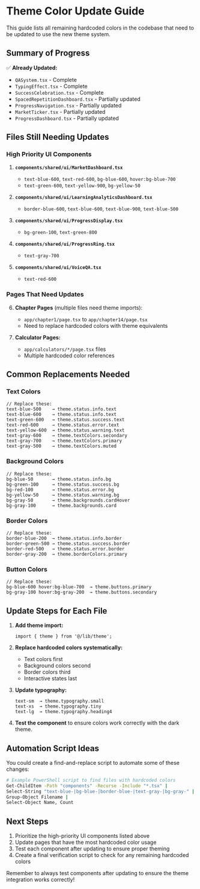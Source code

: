 # Theme Color Update Guide

This guide lists all remaining hardcoded colors in the codebase that need to be updated to use the new theme system.

## Summary of Progress

✅ **Already Updated:**
- `QASystem.tsx` - Complete
- `TypingEffect.tsx` - Complete  
- `SuccessCelebration.tsx` - Complete
- `SpacedRepetitionDashboard.tsx` - Partially updated
- `ProgressNavigation.tsx` - Partially updated
- `MarketTicker.tsx` - Partially updated
- `ProgressDashboard.tsx` - Partially updated

## Files Still Needing Updates

### High Priority UI Components

1. **`components/shared/ui/MarketDashboard.tsx`**
   - `text-blue-600`, `text-red-600`, `bg-blue-600`, `hover:bg-blue-700`
   - `text-green-600`, `text-yellow-900`, `bg-yellow-50`

2. **`components/shared/ui/LearningAnalyticsDashboard.tsx`**
   - `border-blue-600`, `text-blue-600`, `text-blue-900`, `text-blue-500`

3. **`components/shared/ui/ProgressDisplay.tsx`**
   - `bg-green-100`, `text-green-800`

4. **`components/shared/ui/ProgressRing.tsx`**
   - `text-gray-700`

5. **`components/shared/ui/VoiceQA.tsx`**
   - `text-red-600`

### Pages That Need Updates

6. **Chapter Pages** (multiple files need theme imports):
   - `app/chapter1/page.tsx` to `app/chapter14/page.tsx`
   - Need to replace hardcoded colors with theme equivalents

7. **Calculator Pages:**
   - `app/calculators/*/page.tsx` files
   - Multiple hardcoded color references

## Common Replacements Needed

### Text Colors
```tsx
// Replace these:
text-blue-500    → theme.status.info.text
text-blue-600    → theme.status.info.text  
text-green-600   → theme.status.success.text
text-red-600     → theme.status.error.text
text-yellow-600  → theme.status.warning.text
text-gray-600    → theme.textColors.secondary
text-gray-700    → theme.textColors.primary
text-gray-500    → theme.textColors.muted
```

### Background Colors
```tsx
// Replace these:
bg-blue-50       → theme.status.info.bg
bg-green-100     → theme.status.success.bg
bg-red-100       → theme.status.error.bg
bg-yellow-50     → theme.status.warning.bg
bg-gray-50       → theme.backgrounds.cardHover
bg-gray-100      → theme.backgrounds.card
```

### Border Colors
```tsx
// Replace these:
border-blue-200  → theme.status.info.border
border-green-500 → theme.status.success.border
border-red-500   → theme.status.error.border
border-gray-200  → theme.borderColors.primary
```

### Button Colors
```tsx
// Replace these:
bg-blue-600 hover:bg-blue-700  → theme.buttons.primary
bg-gray-100 hover:bg-gray-200  → theme.buttons.secondary
```

## Update Steps for Each File

1. **Add theme import:**
   ```tsx
   import { theme } from '@/lib/theme';
   ```

2. **Replace hardcoded colors systematically:**
   - Text colors first
   - Background colors second  
   - Border colors third
   - Interactive states last

3. **Update typography:**
   ```tsx
   text-sm  → theme.typography.small
   text-xs  → theme.typography.tiny
   text-lg  → theme.typography.heading4
   ```

4. **Test the component** to ensure colors work correctly with the dark theme.

## Automation Script Ideas

You could create a find-and-replace script to automate some of these changes:

```bash
# Example PowerShell script to find files with hardcoded colors
Get-ChildItem -Path "components" -Recurse -Include "*.tsx" | 
Select-String "text-blue-|bg-blue-|border-blue-|text-gray-|bg-gray-" |
Group-Object Filename | 
Select-Object Name, Count
```

## Next Steps

1. Prioritize the high-priority UI components listed above
2. Update pages that have the most hardcoded color usage
3. Test each component after updating to ensure proper theming
4. Create a final verification script to check for any remaining hardcoded colors

Remember to always test components after updating to ensure the theme integration works correctly!
